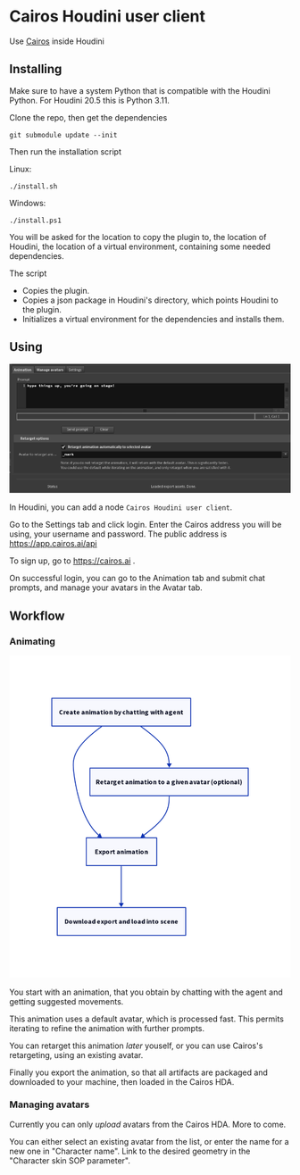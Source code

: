 # Cairos Houdini user client

Use [Cairos](https://app.cairos.ai) inside Houdini

## Installing
Make sure to have a system Python that is compatible with the Houdini Python. For Houdini 20.5 this is Python 3.11.

Clone the repo, then get the dependencies
``` shell
git submodule update --init
```

Then run the installation script

Linux:
```
./install.sh
```

Windows:
```
./install.ps1
```

You will be asked for the location to copy the plugin to, the location of Houdini, the location of a virtual environment, containing some needed dependencies.

The script
- Copies the plugin.
- Copies a json package in Houdini's directory, which points Houdini to the plugin.
- Initializes a virtual environment for the dependencies and installs them.

## Using

![Cairos HDA](./screenshot-cairos-hda.png)

In Houdini, you can add a node `Cairos Houdini user client`.

Go to the Settings tab and click login. Enter the Cairos address you will be using, your username and password. The public address is https://app.cairos.ai/api

To sign up, go to https://cairos.ai .

On successful login, you can go to the Animation tab and submit chat prompts, and manage your avatars in the Avatar tab.

## Workflow

### Animating

![Workflow overview](./cairos-houdini-user-workflow.png)

You start with an animation, that you obtain by chatting with the agent and getting suggested movements.

This animation uses a default avatar, which is processed fast. This permits iterating to refine the animation with further prompts.

You can retarget this animation *later* youself, or you can use Cairos's retargeting, using an existing avatar.

Finally you export the animation, so that all artifacts are packaged and downloaded to your machine, then loaded in the Cairos HDA.

### Managing avatars
Currently you can only *upload* avatars from the Cairos HDA. More to come.

You can either select an existing avatar from the list, or enter the name for a new one in "Character name". Link to the desired geometry in the "Character skin SOP parameter".
